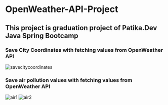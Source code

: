 # OpenWeather-API-Project
## This project is graduation project of Patika.Dev Java Spring Bootcamp

### Save City Coordinates with fetching values from OpenWeather API

![savecitycoordinates](https://user-images.githubusercontent.com/44144939/177913843-b5116d5e-8009-4792-a2c1-837e2ca4ac52.PNG)


### Save air pollution values with fetching values from OpenWeather API

![air1](https://user-images.githubusercontent.com/44144939/177913942-4c22f884-ec4d-4873-be47-39272e6f68c7.PNG)
![air2](https://user-images.githubusercontent.com/44144939/177913955-ae999752-b20b-465e-a03a-97cdec34604d.PNG)
